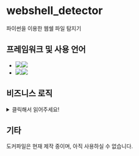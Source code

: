 # webshell_detector
파이썬을 이용한 웹쉘 파일 탐지기

## 프레임워크 및 사용 언어
- <img src="https://img.shields.io/badge/Framework-%23121011?style=for-the-badge"><img src="https://img.shields.io/badge/flask-000000?style=for-the-badge&logo=flask&logoColor=white">
- <img src="https://img.shields.io/badge/Language-%23121011?style=for-the-badge"><img src="https://img.shields.io/badge/python-3776AB?style=for-the-badge&logo=python&logoColor=white"> 

## 비즈니스 로직
<details>
<summary>클릭해서 읽어주세요!</summary>

1. 파일 업로드

2. 업로드 한 파일들을 확인하는 엔드포인트 `file_upload`로 이동

3. `Analyze` 버튼 누르기 

4. 분석 결과는 CSV 표 형식으로 표시

5. `Download CSV` 링크를 눌러서 분석 결과를 CSV 파일로 다운로드 가능

</details>

## 기타
도커파일은 현재 제작 중이며, 아직 사용하실 수 없습니다.